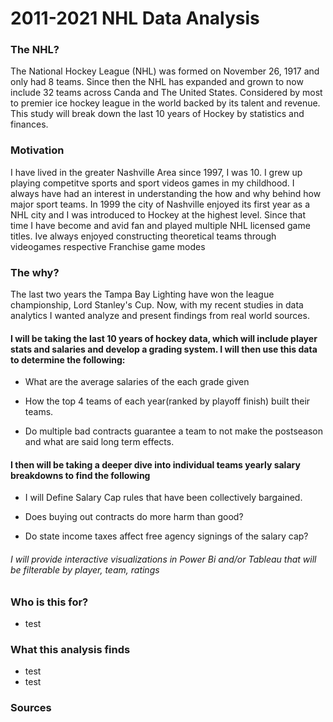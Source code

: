 # 2011-2021 NHL  Data Analysis



### The NHL?
The National Hockey League (NHL) was formed on November 26, 1917 and only had 8 teams. Since then the NHL has expanded and grown to now include 32 teams across Canda and The United States. Considered by most to premier ice hockey league in the world backed by its talent and revenue. This study will break down the last 10 years of Hockey by statistics and finances.

### Motivation
I have lived in the greater Nashville Area since 1997, I was 10. I grew up playing competitve sports and sport videos games in my childhood. I always have had an interest in understanding the how and why behind how major sport teams. In 1999 the city of Nashville enjoyed its first year as a NHL city and I was introduced to Hockey at the highest level. Since that time I have become and avid fan and played multiple NHL licensed game titles. Ive always enjoyed constructing theoretical teams through videogames respective Franchise game modes 

### The why?
The last two years the Tampa Bay Lighting  have won the league championship, Lord Stanley's Cup. Now, with my recent studies in data analytics I wanted analyze and present findings from real world sources.

#### I will be taking the last 10 years of hockey data, which will include player stats and salaries and develop a grading system. I will then use this data to determine the following:

* What are the average salaries of the each grade given

* How the top 4 teams of each year(ranked by playoff finish) built their teams.

* Do multiple bad contracts guarantee a team to not make the postseason and what are said long term effects. 

#### I then will be taking a deeper dive into individual teams yearly salary breakdowns to find the following

* I will Define Salary Cap rules that have been collectively bargained.

* Does buying out contracts do more harm than good?

* Do state income taxes affect free agency signings of the salary cap?


###### I will provide interactive visualizations in Power Bi and/or Tableau that will be filterable by player, team, ratings

 
### Who is this for?
* test

### What this analysis finds
* test
* test

### Sources